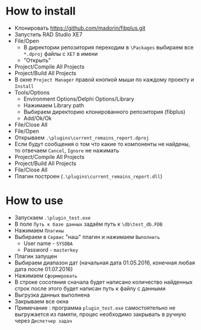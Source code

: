# How to install
- Клонировать https://github.com/madorin/fibplus.git
- Запустить RAD Studio XE7
- File/Open
  - В директории репозитория переходим в `\Packages`
выбираем все `*.dproj` файлы с `XE7` в имени
  - "Открыть"
- Project/Compile All Projects
- Project/Build All Projects
- В окне `Project Manager` правой кнопкой мыши по каждому проекту 
и `Install`
- Tools/Options
  - Environment Options/Delphi Options/Library
  - Нажимаем Library path
  - Выбираем директорию клонированного репозитория (fibplus)
  - Add/Ok/Ok
- File/Close All
- File/Open
- Открываем `.\plugins\current_remains_report.dproj`
- Если будут сообщения о том что какие то компоненты не найдены, 
то отвечаем `Cancel`, `Ignore` не нажимать
- Project/Compile All Projects
- Project/Build All Projects
- File/Close All
- Плагин построен (`.\plugins\current_remains_report.dll`)

# How to use
- Запускаем `.\plugin_test.exe`
- В поле `Путь к базе данных` задаём путь к `\db\test_db.FDB`
- Нажимаем `Плагины`
- Выбираем в `Сервис` "наш" плагин и нажимаем `Выполнить`
  - User name - `SYSDBA`
  - Password - `masterkey`
- Плагин запущен
- Выбираем диапазон дат (начальная дата 01.05.2016, 
конечная любая дата после 01.07.2016)
- Нажимаем `Сформировать`
- В строке сосотяния сначала будет написано количество найденных строк
после этого будет написан путь к файлу с данными
- Выгрузка данных выполнена
- Закрываем все окна
- Примечание : программа `plugin_test.exe` 
самостоятельно не выгружается из памяти, 
процес необходимо закрывать в ручную через `Диспетчер задач`
